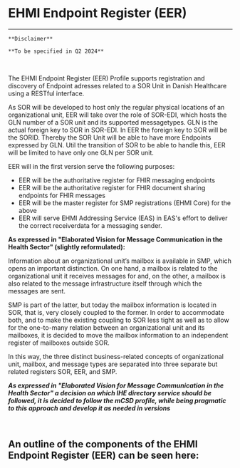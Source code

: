 # EHMI Endpoint Register (EER)

***

    **Disclaimer** 
    
    **To be specified in Q2 2024**

<br/> 

The EHMI Endpoint Register (EER) Profile supports registration and discovery of Endpoint adresses related to a SOR Unit in Danish Healthcare using a RESTful interface.

As SOR will be developed to host only the regular physical locations of an organizational unit, EER will take over the role of SOR-EDI, which hosts the GLN number of a SOR unit and its supported messagetypes. GLN is the actual foreign key to SOR in SOR-EDI. In EER the foreign key to SOR will be the SORID. Thereby the SOR Unit will be able to have more Endpoints expressed by GLN. Util the transition of SOR to be able to handle this, EER will be limited to have only one GLN per SOR unit.

EER will in the first version serve the following purposes:

- EER will be the authoritative register for FHIR messaging endpoints
- EER will be the authoritative register for FHIR document sharing endpoints for FHIR messages
- EER will be the master register for SMP registrations (EHMI Core) for the above
- EER will serve EHMI Addressing Service (EAS) in EAS's effort to deliver the correct receiverdata for a messaging sender.




**As expressed in "Elaborated Vision for Message Communication in the Health Sector" (slightly reformulated):**

Information about an organizational unit’s mailbox is available in SMP, which opens an important distinction. On one hand, a mailbox is related to the organizational unit it receives messages for and, on the other, a mailbox is also related to the message infrastructure itself through which the messages are sent. 

SMP is part of the latter, but today the mailbox information is located in SOR, that is, very closely coupled to the former. In order to accommodate both, and to make the existing coupling to SOR less tight as well as to allow for the one-to-many relation between an organizational unit and its mailboxes, it is decided to move the mailbox information to an independent register of mailboxes outside SOR. 

In this way, the three distinct business-related concepts of organizational unit, mailbox, and message types are separated into three separate but related registers SOR, EER, and SMP. 

**_As expressed in "Elaborated Vision for Message Communication in the Health Sector" a decision on which IHE directory service should be followed, it is decided to follow the mCSD profile, while being pragmatic to this approach and develop it as needed in versions_**

<br/> 
  
  
## An outline of the components of the EHMI Endpoint Register (EER) can be seen here:
    
<br/> 

<!-- ![EHMI Endpoint Register and its surrounding components](/ehmi/assets/images/ehmi-eas-and-eer.png )
-->

